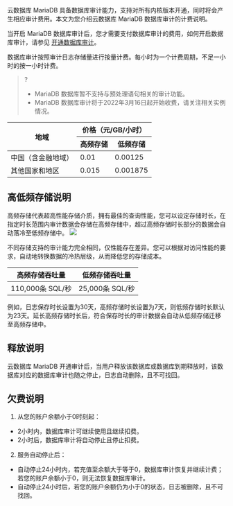 云数据库 MariaDB 具备数据库审计能力，支持对所有内核版本开通，同时将会产生相应审计费用。本文为您介绍云数据库 MariaDB 数据库审计的计费说明。

当开启 MariaDB 数据库审计后，您才需要支付数据库审计的费用，如何开启数据库审计，请参见 [开通数据库审计](https://cloud.tencent.com/document/product/237/75912)。

数据库审计按照审计日志存储量进行按量计费。每小时为一个计费周期，不足一小时的按一小时计费。

>?
>- MariaDB 数据库暂不支持与预处理语句相关的审计功能。
>- MariaDB 数据库审计将于2022年3月16日起开始收费，请关注相关实例情况。

<table>
<thead><tr><th rowspan=2>地域</th><th colspan=2>价格（元/GB/小时）</th></tr>
<tr><th>高频存储</th><th>低频存储</th></tr></thead>
<tbody>
<tr>
<td>中国（含金融地域）</td>
<td>0.01</td>
<td>0.00125</td></tr>
<tr>
<td>其他国家和地区</td>
<td>0.015</td>
<td>0.001875</td></tr>
</tbody></table>

## 高低频存储说明
高频存储代表超高性能存储介质，拥有最佳的查询性能，您可以设定存储时长，在指定时长范围内审计数据会存储在高频存储中，超过高频存储时长部分的数据会自动落冷至低频存储中。
![](https://qcloudimg.tencent-cloud.cn/raw/7904f76c5c66f7d74c11be653a5a4df9.png)

不同存储支持的审计能力完全相同，仅性能存在差异。您可以根据对访问性能的要求，自动地转换数据的冷热层级，从而降低您的存储成本。

|高频存储吞吐量 | 低频存储吞吐量|
| ------ | ------ | 
|110,000条 SQL/秒 | 25,000条 SQL/秒 |

例如，日志保存时长设置为30天，高频存储时长设置为7天，则低频存储时长默认为23天。延长高频存储时长后，符合保存时长的审计数据会自动从低频存储迁移至高频存储中。

## 释放说明
云数据库 MariaDB 开通审计后，当用户释放该数据库或数据库到期释放时，该数据库对应的数据库审计也随之停止，日志自动删除，且不可找回。

## 欠费说明
1. 从您的账户余额小于0时刻起：
 - 2小时内，数据库审计可继续使用且继续扣费。
 - 2小时后，数据库审计将自动停止且停止扣费。
2. 服务自动停止后：
 - 自动停止24小时内，若充值至余额大于等于0，数据库审计恢复并继续计费；若您的账户余额小于0，则无法恢复数据库审计。
 - 自动停止24小时后，若您的账户余额仍为小于0的状态，日志被删除，且不可找回。
 
